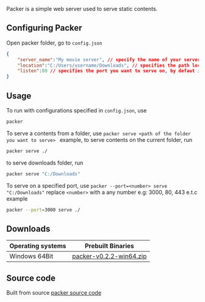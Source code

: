 Packer is a simple web server used to serve static contents. 

## Configuring Packer
Open packer folder, go to `config.json`
```json
{
    "server_name":"My movie server", // specify the name of your server
    "location":"C:/Users/username/Downloads", // specifies the path location of the static content you want to serve, eg "/template/web" or "C:/Users/username/web"
    "listen":80 // specifies the port you want to serve on, by defaut is port 80
}
```

## Usage
To run with configurations specified in  `config.json`, use
```bash
packer
```

To serve a contents from a folder, use
`packer serve <path of the folder you want to serve>
` example, to serve contents on the current folder, run
```bash
packer serve ./
```
to serve downloads folder, run
```bash
packer serve "C:/Downloads"
```

To serve on a specified port, use
`packer --port=<number> serve "C:/Downloads"` replace `<number>` with a any number e.g: 3000, 80, 443 e.t.c
example
```bash
packer --port=3000 serve ./
```

## Downloads
|   Operating systems |     Prebuilt Binaries            |
| -------------------- | ---------------------------- |
|  Windows 64Bit        | [packer-v0.2.2-win64.zip](https://github.com/imrany/packer/releases/download/v0.2.2/packer-v0.2.2-win64.zip)  |

## Source code
Built from source [packer source code](https://github.com/imrany/packer/archive/refs/tags/v0.2.2.zip)
